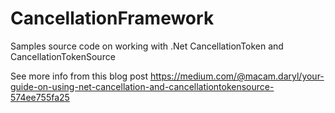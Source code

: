 # CancellationFramework
Samples source code on working with .Net CancellationToken and CancellationTokenSource

See more info from this blog post
https://medium.com/@macam.daryl/your-guide-on-using-net-cancellation-and-cancellationtokensource-574ee755fa25
